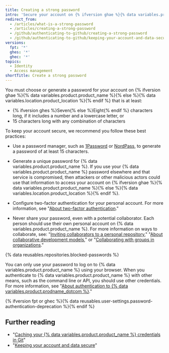 ```yaml
---
title: Creating a strong password
intro: 'Secure your account on {% ifversion ghae %}{% data variables.product.product_name %}{% else %}{% data variables.location.product_location %}{% endif %} with a strong and unique password using a password manager.'
redirect_from:
  - /articles/what-is-a-strong-password
  - /articles/creating-a-strong-password
  - /github/authenticating-to-github/creating-a-strong-password
  - /github/authenticating-to-github/keeping-your-account-and-data-secure/creating-a-strong-password
versions:
  fpt: '*'
  ghes: '*'
  ghec: '*'
topics:
  - Identity
  - Access management
shortTitle: Create a strong password
---
```

You must choose or generate a password for your account on {% ifversion ghae %}{% data variables.product.product_name %}{% else %}{% data variables.location.product_location %}{% endif %} that is at least:
- {% ifversion ghes %}Seven{% else %}Eight{% endif %} characters long, if it includes a number and a lowercase letter, or
- 15 characters long with any combination of characters

To keep your account secure, we recommend you follow these best practices:
- Use a password manager, such as [1Password](https://1password.com/) or [NordPass](https://nordpass.com/), to generate a password of at least 15 characters.
- Generate a unique password for {% data variables.product.product_name %}. If you use your {% data variables.product.product_name %} password elsewhere and that service is compromised, then attackers or other malicious actors could use that information to access your account on {% ifversion ghae %}{% data variables.product.product_name %}{% else %}{% data variables.location.product_location %}{% endif %}.

- Configure two-factor authentication for your personal account. For more information, see "[About two-factor authentication](/authentication/securing-your-account-with-two-factor-authentication-2fa/about-two-factor-authentication)."
- Never share your password, even with a potential collaborator. Each person should use their own personal account on {% data variables.product.product_name %}. For more information on ways to collaborate, see: "[Inviting collaborators to a personal repository](/account-and-profile/setting-up-and-managing-your-personal-account-on-github/managing-access-to-your-personal-repositories/inviting-collaborators-to-a-personal-repository)," "[About collaborative development models](/pull-requests/collaborating-with-pull-requests/getting-started/about-collaborative-development-models)," or "[Collaborating with groups in organizations](/organizations/collaborating-with-groups-in-organizations)."

{% data reusables.repositories.blocked-passwords %}

You can only use your password to log on to {% data variables.product.product_name %} using your browser. When you authenticate to {% data variables.product.product_name %} with other means, such as the command line or API, you should use other credentials. For more information, see "[About authentication to {% data variables.product.prodname_dotcom %}](/authentication/keeping-your-account-and-data-secure/about-authentication-to-github)." 

{% ifversion fpt or ghec %}{% data reusables.user-settings.password-authentication-deprecation %}{% endif %}

## Further reading

- "[Caching your {% data variables.product.product_name %} credentials in Git](/get-started/getting-started-with-git/caching-your-github-credentials-in-git)"
- "[Keeping your account and data secure](/authentication/keeping-your-account-and-data-secure)"
